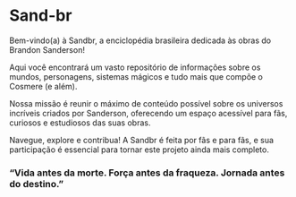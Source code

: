 # Sand-br
Bem-vindo(a) à Sandbr, a enciclopédia brasileira dedicada às obras do Brandon Sanderson!

Aqui você encontrará um vasto repositório de informações sobre os mundos, personagens, sistemas mágicos e tudo mais que compõe o Cosmere (e além). 

Nossa missão é reunir o máximo de conteúdo possível sobre os universos incríveis criados por Sanderson, oferecendo um espaço acessível para fãs, curiosos e estudiosos das suas obras.

Navegue, explore e contribua! A Sandbr é feita por fãs e para fãs, e sua participação é essencial para tornar este projeto ainda mais completo.

### “Vida antes da morte. Força antes da fraqueza. Jornada antes do destino.” 